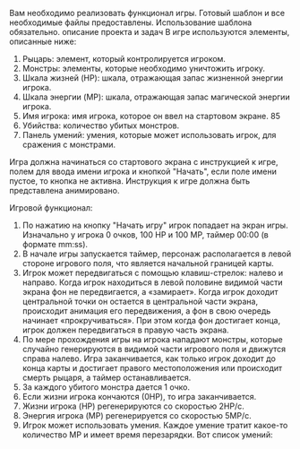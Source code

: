Вам необходимо реализовать функционал игры. 
Готовый шаблон и все необходимые файлы предоставлены.
Использование шаблона обязательно.
описание проекта и задач В игре используются элементы, описанные ниже: 
1. Рыцарь: элемент, который контролируется игроком.
2. Монстры: элементы, которые необходимо уничтожить игроку. 
3. Шкала жизней (HP): шкала, отражающая запас жизненной энергии игрока.
4. Шкала энергии (MP): шкала, отражающая запас магической энергии игрока. 
5. Имя игрока: имя игрока, которое он ввел на стартовом экране. 
85 
6. Убийства: количество убитых монстров.
7. Панель умений: умения, которые может использовать игрок, для сражения с монстрами. 
 
 Игра должна начинаться со стартового экрана с инструкцией к игре, полем для ввода имени игрока и кнопкой "Начать", если поле имени пустое, то кнопка не активна.
 Инструкция к игре должна быть представлена анимировано. 
  
  Игровой функционал: 
  1. По нажатию на кнопку "Начать игру" игрок попадает на экран игры.
  Изначально у игрока 0 очков, 100 HP и 100 MP, таймер 00:00 (в формате mm:ss). 
  2. В начале игры запускается таймер, персонаж располагается в левой стороне игрового поля, что является начальной границей карты. 
  3. Игрок может передвигаться с помощью клавиш-стрелок: налево и направо. 
  Когда игрок находиться в левой половине видимой части экрана фон не передвигается, а «замирает». 
  Когда игрок доходит центральной точки он остается в центральной части экрана, происходит анимация его передвижения, а фон в свою очередь начинает «прокручиваться».
  При этом когда фон достигает конца, игрок должен передвигаться в правую часть экрана. 
  4. По мере прохождения игры на игрока нападают монстры, которые случайно генерируются в видимой части игрового поля и движутся справа налево. 
  Игра заканчивается, как только игрок доходит до конца карты и достигает правого местоположения или происходит смерть рыцаря, а таймер останавливается.
  5. За каждого убитого монстра дается 1 очко.
  6. Если жизни игрока кончаются (0HP), то игра заканчивается. 
  7. Жизни игрока (HP) регенерируются со скоростью 2HP/с. 
  8. Энергия игрока (MP) регенерируется со скоростью 5MP/с. 
  9. Игрок может использовать умения. Каждое умение тратит какое-то количество MP и имеет время перезарядки. 
  Вот список умений: 
